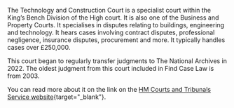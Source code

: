 The Technology and Construction Court is a specialist court within the King’s Bench Division of the High court. It is also one of the Business and Property Courts. It specialises in disputes relating to buildings, engineering and technology. It hears cases involving contract disputes, professional negligence, insurance disputes, procurement and more. It typically handles cases over £250,000.

This court began to regularly transfer judgments to The National Archives in 2022. The oldest judgment from this court included in Find Case Law is from 2003.

You can read more about it on the link on the [HM Courts and Tribunals Service website](https://www.gov.uk/government/organisations/hm-courts-and-tribunals-service/about){target="\_blank"}.
